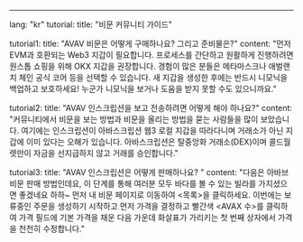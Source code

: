 ---
lang: "kr"
tutorial:
  title: "비문 커뮤니티 가이드"

tutorial1:
  title: "AVAV 비문은 어떻게 구매하나요? 그리고 준비물은?"
  content: "먼저 EVM과 호환되는 Web3 지갑이 필요합니다. 프로세스를 간단하고 원활하게 진행하려면 원스톱 쇼핑을 위해 OKX 지갑을 권장합니다. 경험이 많은 분들은 메타마스크나 애벌랜치 체인 공식 코어 등을 선택할 수 있습니다. 새 지갑을 생성한 후에는 반드시 니모닉을 백업하고 보호하세요! 누군가 니모닉을 보거나 도움을 받지 못할 수도 있으니까요."

tutorial2:
  title: "AVAV 인스크립션을 보고 전송하려면 어떻게 해야 하나요?"
  content: "커뮤니티에서 비문을 보는 방법과 비문을 올리는 방법을 묻는 사람들을 많이 보았습니다. 여기에는 인스크립션이 아바스크립션 웹3 로컬 지갑을 따라다니며 거래소가 아닌 지갑에 이미 있다는 오해가 있습니다. 아바스크립션은 탈중앙화 거래소(DEX)이며 콜드월렛만이 자금을 선지급하지 않고 거래를 승인합니다."


tutorial3:
  title: "AVAV 인스크립션은 어떻게 판매하나요? "
  content: "다음은 아바브 비문 판매 방법인데요, 이 단계를 통해 여러분 모두 바다를 볼 수 있는 빌라를 가지셨으면 좋겠네요 하하~ 먼저 내 비문 페이지로 이동하여 <목록>을 클릭하세요. 이번에는 보류중인 주문을 생성하기 시작하고 먼저 가격을 결정하고 빨간색 <AVAX 수>를 클릭하여 가격 필드에 기본 가격을 채운 다음 가운데 화살표가 가리키는 첫 번째 상자에서 가격을 천천히 수정합니다."